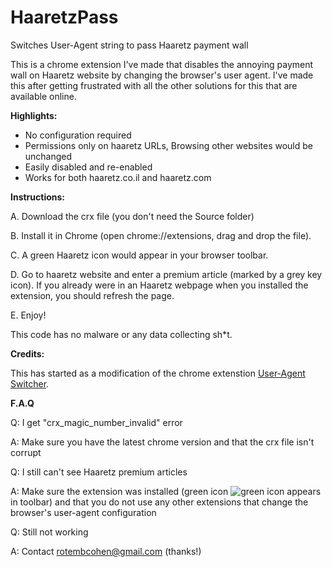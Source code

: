 # HaaretzPass

Switches User-Agent string to pass Haaretz payment wall

This is a chrome extension I've made that disables the annoying payment wall on Haaretz website by changing the browser's user agent. I've made this after getting frustrated with all the other solutions for this that are available online.

**Highlights:**

- No configuration required
- Permissions only on haaretz URLs, Browsing other websites would be unchanged
- Easily disabled and re-enabled
- Works for both haaretz.co.il and haaretz.com

**Instructions:**

A. Download the crx file (you don't need the Source folder)

B. Install it in Chrome (open chrome://extensions, drag and drop the file).

C. A green Haaretz icon would appear in your browser toolbar.

D. Go to haaretz website and enter a premium article (marked by a grey key icon). If you already were in an Haaretz webpage when you installed the extension, you should refresh the page.

E. Enjoy!

This code has no malware or any data collecting sh*t. 

**Credits:**

This has started as a modification of the chrome extenstion [User-Agent Switcher](https://chrome.google.com/webstore/detail/user-agent-switcher/lkmofgnohbedopheiphabfhfjgkhfcgf?hl=en).

**F.A.Q**

Q: I get "crx_magic_number_invalid" error

A: Make sure you have the latest chrome version and that the crx file isn't corrupt

Q: I still can't see Haaretz premium articles

A: Make sure the extension was installed (green icon ![green icon](https://github.com/rotembcohen/haaretzpass/blob/master/Source/icon-active.png) appears in toolbar) and that you do not use any other extensions that change the browser's user-agent configuration

Q: Still not working

A: Contact rotembcohen@gmail.com (thanks!)